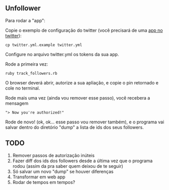 Unfollower
----------

Para rodar a "app":

Copie o exemplo de configuração do twitter (você precisará de uma [app no twitter](http://dev.twitter.com/apps)):

    cp twitter.yml.example twitter.yml

Configure no arquivo twitter.yml os tokens da sua app.

Rode a primeira vez:

    ruby track_followers.rb

O browser deverá abrir, autorize a sua apliação, e copie o pin retornado e cole no terminal.

Rode mais uma vez (ainda vou remover esse passo), você recebera a mensagem

    "> Now you're authorized!"

Rode de novo! (ok, ok... esse passo vou remover também), e o programa vai salvar dentro do diretório "dump" a lista de ids dos seus followers.

TODO
----

1. Remover passos de autorização inúteis
2. Fazer diff dos ids dos followers desde a última vez que o programa rodou (assim da pra saber quem deixou de te seguir)
3. Só salvar um novo "dump" se houver diferenças
4. Transformar em web app
5. Rodar de tempos em tempos?